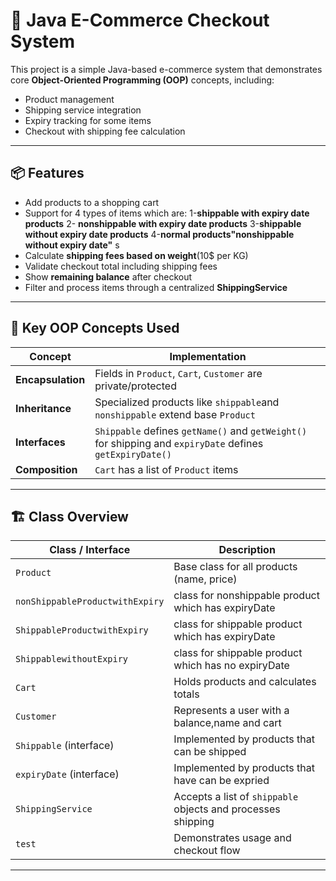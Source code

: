 # 🛒 Java E-Commerce Checkout System

This project is a simple Java-based e-commerce system that demonstrates core **Object-Oriented Programming (OOP)** concepts, including:

- Product management
- Shipping service integration
- Expiry tracking for some items
- Checkout with shipping fee calculation
  

---

## 📦 Features

- Add products to a shopping cart
- Support for 4 types of items which are:
  1-**shippable with expiry date products**
  2- **nonshippable with expiry date products**
  3-**shippable without expiry date products**
  4-**normal products"nonshippable without expiry date"**
s
- Calculate **shipping fees based on weight**(10$ per KG)
- Validate checkout total including shipping fees
- Show **remaining balance** after checkout
- Filter and process items through a centralized **ShippingService**

---

## 🧩 Key OOP Concepts Used

| Concept             | Implementation |
|---------------------|----------------|
| **Encapsulation**   | Fields in `Product`, `Cart`, `Customer` are private/protected |
| **Inheritance**     | Specialized products like `shippable`and `nonshippable` extend base `Product` |
| **Interfaces**      | `Shippable` defines `getName()` and `getWeight()` for shipping and  `expiryDate` defines `getExpiryDate()` |
| **Composition**     | `Cart` has a list of `Product` items |

---

## 🏗️ Class Overview

| Class / Interface | Description |
|-------------------|-------------|
| `Product`         | Base class for all products (name, price) |
| `nonShippableProductwithExpiry`          | class for nonshippable product which has expiryDate |
| `ShippableProductwithExpiry`          | class for shippable product which has expiryDate |
| `ShippablewithoutExpiry`          | class for shippable product which has no expiryDate |
| `Cart`            | Holds products and calculates totals |
| `Customer`        | Represents a user with a balance,name and cart |
| `Shippable` (interface) | Implemented by products that can be shipped |
| `expiryDate` (interface) | Implemented by products that have can be expried |
| `ShippingService` | Accepts a list of `shippable` objects and processes shipping |
| `test`            | Demonstrates usage and checkout flow |

---



